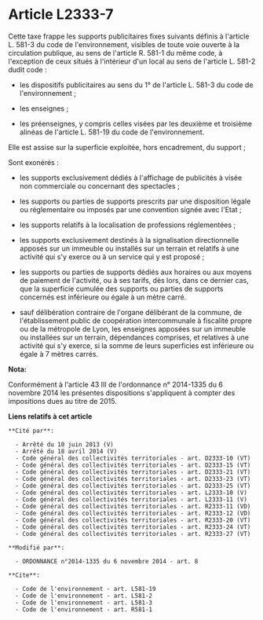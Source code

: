 # Article L2333-7

Cette taxe frappe les supports publicitaires fixes suivants définis à l'article L. 581-3 du code de l'environnement, visibles
de toute voie ouverte à la circulation publique, au sens de l'article R. 581-1 du même code, à l'exception de ceux situés à
l'intérieur d'un local au sens de l'article L. 581-2 dudit code :

- les dispositifs publicitaires au sens du 1° de l'article L. 581-3 du code de l'environnement ;

- les enseignes ;

- les préenseignes, y compris celles visées par les deuxième et troisième alinéas de l'article L. 581-19 du code de
l'environnement. 

Elle est assise sur la superficie exploitée, hors encadrement, du support ; 

Sont exonérés :

- les supports exclusivement dédiés à l'affichage de publicités à visée non commerciale ou concernant des spectacles ;

- les supports ou parties de supports prescrits par une disposition légale ou réglementaire ou imposés par une convention
signée avec l'Etat ;

- les supports relatifs à la localisation de professions réglementées ;

- les supports exclusivement destinés à la signalisation directionnelle apposés sur un immeuble ou installés sur un terrain
et relatifs à une activité qui s'y exerce ou à un service qui y est proposé ;

- les supports ou parties de supports dédiés aux horaires ou aux moyens de paiement de l'activité, ou à ses tarifs, dès lors,
dans ce dernier cas, que la superficie cumulée des supports ou parties de supports concernés est inférieure ou égale à un
mètre carré.

- sauf délibération contraire de l'organe délibérant de la commune, de l'établissement public de coopération intercommunale à
fiscalité propre ou de la métropole de Lyon, les enseignes apposées sur un immeuble ou installées sur un terrain, dépendances
comprises, et relatives à une activité qui s'y exerce, si la somme de leurs superficies est inférieure ou égale à 7 mètres
carrés.

**Nota:**

Conformément à l'article 43 III de l'ordonnance n° 2014-1335 du 6 novembre 2014 les présentes dispositions s'appliquent à
compter des impositions dues au titre de 2015.

**Liens relatifs à cet article**

	**Cité par**:

	  - Arrêté du 10 juin 2013 (V)
	  - Arrêté du 18 avril 2014 (V)
	  - Code général des collectivités territoriales - art. D2333-10 (VT)
	  - Code général des collectivités territoriales - art. D2333-15 (VT)
	  - Code général des collectivités territoriales - art. D2333-21 (VT)
	  - Code général des collectivités territoriales - art. D2333-23 (VT)
	  - Code général des collectivités territoriales - art. D2333-25 (VT)
	  - Code général des collectivités territoriales - art. L2333-10 (V)
	  - Code général des collectivités territoriales - art. L2333-11 (V)
	  - Code général des collectivités territoriales - art. R2333-11 (VD)
	  - Code général des collectivités territoriales - art. R2333-12 (VD)
	  - Code général des collectivités territoriales - art. R2333-20 (VT)
	  - Code général des collectivités territoriales - art. R2333-24 (VT)
	  - Code général des collectivités territoriales - art. R2333-27 (VT)

	**Modifié par**:

	  - ORDONNANCE n°2014-1335 du 6 novembre 2014 - art. 8

	**Cite**:

	  - Code de l'environnement - art. L581-19
	  - Code de l'environnement - art. L581-2
	  - Code de l'environnement - art. L581-3
	  - Code de l'environnement - art. R581-1
